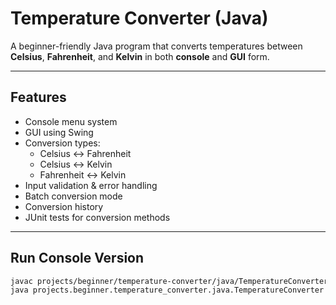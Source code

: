 # Temperature Converter (Java)

A beginner-friendly Java program that converts temperatures between **Celsius**, **Fahrenheit**, and **Kelvin** in both **console** and **GUI** form.

---

## Features

- Console menu system
- GUI using Swing
- Conversion types:
  - Celsius ↔ Fahrenheit
  - Celsius ↔ Kelvin
  - Fahrenheit ↔ Kelvin
- Input validation & error handling
- Batch conversion mode
- Conversion history
- JUnit tests for conversion methods

---

## Run Console Version

```bash
javac projects/beginner/temperature-converter/java/TemperatureConverter.java
java projects.beginner.temperature_converter.java.TemperatureConverter
